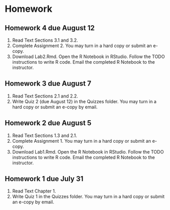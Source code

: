 # Homework

## Homework 4 due August 12
1. Read Text Sections 3.1 and 3.2.  
2. Complete Assignment 2. You may turn in a hard copy or submit an e-copy.
3. Download Lab2.Rmd. Open the R Notebook in RStudio. Follow the TODO instructions to write R code. Email the completed R Notebook to the instructor.

## Homework 3 due August 7
1. Read Text Sections 2.1 and 2.2.  
2. Write Quiz 2 (due August 12) in the Quizzes folder. You may turn in a hard copy or submit an e-copy by email. 

## Homework 2 due August 5
1. Read Text Sections 1.3 and 2.1.  
2. Complete Assignment 1. You may turn in a hard copy or submit an e-copy.
3. Download Lab1.Rmd. Open the R Notebook in RStudio. Follow the TODO instructions to write R code. Email the completed R Notebook to the instructor.   

## Homework 1 due July 31
1. Read Text Chapter 1.  
2. Write Quiz 1 in the Quizzes folder. You may turn in a hard copy or submit an e-copy by email. 
